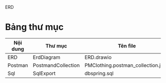 ERD  
# Bảng thư mục

| Nội dung | Thư mục            | Tên file                           |
|----------|--------------------|------------------------------------|
| ERD      | ErdDiagram         | ERD.drawio                         |
| Postman  | PostmandCollection | PMClothing.postman_collection.json |
| Sql      | SqlExport          | dbspring.sql                       |
